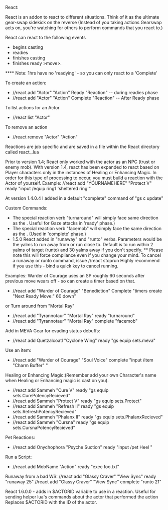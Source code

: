 React:

React is an addon to react to different situations.  Think of it as the ultimate gear-swap sidekick on the reverse (Instead of you taking actions Gearswap acts on, you're watching for others to perform commands that you react to.)

React can react to the following events
 * <Actor> begins casting <action>
 * <Actor> readies <action>
 * <Actor> finishes casting <action>
 * <Actor> finishes ready >move>.

**** Note: 1hrs have no 'readying' - so you can only react to a 'Complete' 
 
To create an action:
* //react add "Actor" "Action" Ready "Reaction"  -- during readies phase
* //react add "Actor" "Action" Complete "Reaction" -- After Ready phase
 
To list actions for an Actor
* //react list "Actor"
 
To remove an action
* //react remove "Actor" "Action"
 
Reactions are job specific and are saved in a file within the React directory called react_<JOB>.lua
 
Prior to version 1.4; React only worked with the actor as an NPC (trust or enemy mob).  With version 1.4, react has been expanded to react based on Player characters only in the instances of Healing or Enhancing Magic.  In order for this type of processing to occur, you must build a reaction with the Actor of yourself.  Example:  //react add "YOURNAMEHERE" "Protect V" ready "input /equip ring1 'sheltered ring'"
 
At version 1.4.0.4 I added in a default "complete" command of "gs c update" 
 
Custom Commands:
 * The special reaction verb "turnaround" will simply face same direction as the <actor>.  Useful for Gaze attacks in 'ready' phase.)
 * The special reaction verb "facemob" will simply face the same direction as the <actor>.  (Used in 'complete' phase.)
 * 1.5.0 React added in "runaway" and "runto" verbs.   Parameters would be the yalms to run away from or run close to.  Default is to run within 2 yalms of target (runto) and 30 yalms away if you don't specify.
 ** Please note this will force compliance even if you change your mind.  To cancel a runaway or runto command, issue //react stoprun  Highly recommend if you use this - bind a quick key to cancel running.
 
Examples:
Warder of Courage uses an SP roughly 60 seconds after previous move wears off - so can create a timer based on that.
* //react add "Warder of Courage" "Benediction" Complete "timers create \"Next Ready Move:\" 60 down"
 
or Turn around from "Mortal Ray" 
* //react add "Tyrannotaur" "Mortal Ray" ready "turnaround"
* //react add "Tyrannotaur" "Mortal Ray" complete "facemob"
 
Add in MEVA Gear for evading status debuffs:
* //react add Quetzalcoatl "Cyclone Wing" ready "gs equip sets.meva"
 
Use an item:
* //react add "Warder of Courage" "Soul Voice" complete "input /item \"Charm Buffer\" <me>"
 
Healing or Enhancing Magic:(Remember add your own Character's name when Healing or Enhancing magic is cast on you).
* //react add Sammeh "Cure V" ready "gs equip sets.CurePotencyRecieved"
* //react add Sammeh "Protect V" ready "gs equip sets.Protect"
* //react add Sammeh "Refresh II" ready "gs equip sets.RefreshPotencyRecieved"
* //react add Sammeh "Phalanx II" ready "gs equip sets.PhalanxRecieved"
* //react add Sammeh "Cursna" ready "gs equip sets.CursnaPotencyRecieved"
  
Pet Reactions:
* //react add Onychophora "Psyche Suction" ready "input /pet Heel <me>" 
 
Run a Script:
* //react add MobName "Action" ready "exec foo.txt"
 
Runaway from a bad WS:
//react add "Glassy Craver" "View Sync" ready "runaway 25"
//react add "Glassy Craver" "View Sync" complete "runto 21"


React 1.6.0.0 - adds in $ACTORID variable to use in a reaction.  Useful for sending helper lua's commands about the actor that performed the action   Replaces $ACTORID with the ID of the actor.

